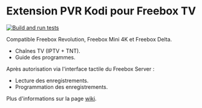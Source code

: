 # Extension PVR Kodi pour Freebox TV

[![Build and run tests](https://github.com/aassif/pvr.freebox/actions/workflows/build.yml/badge.svg?branch=Omega)](https://github.com/aassif/pvr.freebox/actions/workflows/build.yml)

Compatible Freebox Revolution, Freebox Mini 4K et Freebox Delta.

- Chaînes TV (IPTV + TNT).
- Guide des programmes.

Après autorisation via l'interface tactile du Freebox Server :

- Lecture des enregistrements.
- Programmation des enregistrements.

Plus d'informations sur la page [wiki](../../wiki).
